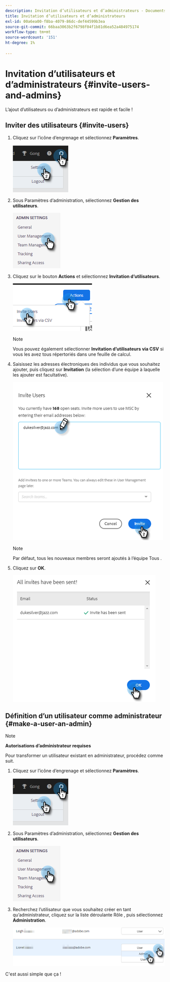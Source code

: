 ```yaml
---
description: Invitation d’utilisateurs et d’administrateurs - Documents Marketo - Documentation du produit
title: Invitation d’utilisateurs et d’administrateurs
exl-id: 00a6ea00-f8ba-4079-86dc-def44599b3ea
source-git-commit: 66baa3063b2f6798f04f1b81d6ea52a484975174
workflow-type: tm+mt
source-wordcount: '151'
ht-degree: 1%

---
```


# Invitation d’utilisateurs et d’administrateurs {#invite-users-and-admins}

L’ajout d’utilisateurs ou d’administrateurs est rapide et facile !

## Inviter des utilisateurs {#invite-users}

1. Cliquez sur l’icône d’engrenage et sélectionnez **Paramètres**.

   ![](assets/invite-users-and-admins-1.png)

1. Sous Paramètres d’administration, sélectionnez **Gestion des utilisateurs**.

   ![](assets/invite-users-and-admins-2.png)

1. Cliquez sur le bouton **Actions** et sélectionnez **Invitation d’utilisateurs**.

   ![](assets/invite-users-and-admins-3.png)

   >[!NOTE]
   >
   >Vous pouvez également sélectionner **Invitation d’utilisateurs via CSV** si vous les avez tous répertoriés dans une feuille de calcul.

1. Saisissez les adresses électroniques des individus que vous souhaitez ajouter, puis cliquez sur **Invitation** (la sélection d’une équipe à laquelle les ajouter est facultative).

   ![](assets/invite-users-and-admins-4.png)

   >[!NOTE]
   >
   >Par défaut, tous les nouveaux membres seront ajoutés à l’équipe Tous .

1. Cliquez sur **OK**.

   ![](assets/invite-users-and-admins-5.png)

## Définition d’un utilisateur comme administrateur {#make-a-user-an-admin}

>[!NOTE]
>
>**Autorisations d’administrateur requises**

Pour transformer un utilisateur existant en administrateur, procédez comme suit.

1. Cliquez sur l’icône d’engrenage et sélectionnez **Paramètres**.

   ![](assets/invite-users-and-admins-6.png)

1. Sous Paramètres d’administration, sélectionnez **Gestion des utilisateurs**.

   ![](assets/invite-users-and-admins-7.png)

1. Recherchez l’utilisateur que vous souhaitez créer en tant qu’administrateur, cliquez sur la liste déroulante Rôle , puis sélectionnez **Administration**.

   ![](assets/invite-users-and-admins-8.png)

C&#39;est aussi simple que ça !
